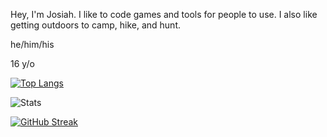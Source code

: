 Hey, I'm Josiah. I like to code games and 
tools for people to use. I also like getting
outdoors to camp, hike, and hunt.

he/him/his

16 y/o

[![Top Langs](https://github-readme-stats.vercel.app/api/top-langs/?username=bakedPotatoLord&layout=compact&theme=radical)](https://github.com/anuraghazra/github-readme-stats) 

![Stats](https://github-readme-stats.vercel.app/api?username=bakedpotatolord&show_icons=true&theme=radical)

[![GitHub Streak](https://streak-stats.demolab.com?user=bakedPotatoLord&theme=radical)](https://git.io/streak-stats)
